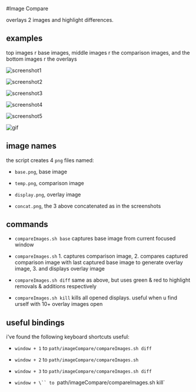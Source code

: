#Image Compare

overlays 2 images and highlight differences.

## examples

top images r base images, middle images r the comparison images, and the bottom images r the overlays

![screenshot1](./screenshots/1.png)

![screenshot2](./screenshots/2.png)

![screenshot3](./screenshots/3.png)

![screenshot4](./screenshots/4.png)

![screenshot5](./screenshots/5.png)

![gif](./screenshots/imageCompare.gif)

## image names

the script creates 4 `png` files named:

- `base.png`, base image

- `temp.png`, comparison image

- `display.png`, overlay image

- `concat.png`, the 3 above concatenated as in the screenshots

## commands

- `compareImages.sh base` captures base image from current focused window

- `compareImages.sh` 1. captures comparison image, 2. compares captured comparison image with last captured base image to generate overlay image, 3. and displays overlay image

- `compareImages.sh diff` same as above, but uses green & red  to highlight removals & additions respectively

- `compareImages.sh kill` kills all opened displays. useful when u find urself with 10+ overlay images open

## useful bindings

i've found the following keyboard shortcuts useful:

- `window + 1` to `path/imageCompare/compareImages.sh diff`

- `window + 2` to `path/imageCompare/compareImages.sh`

- `window + 3` to `path/imageCompare/compareImages.sh diff`

- `window + \`` to `path/imageCompare/compareImages.sh kill`
